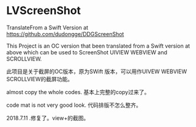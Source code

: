 # LVScreenShot
TranslateFrom a Swift Version at  https://github.com/dudongge/DDGScreenShot


This Project is an OC version that been translated from a Swift version at above which can be used to ScreenShot UIVIEW WEBVIEW and SCROLLVIEW.

此项目是关于截屏的OC版本，原为SWift 版本，可以用作UIVEW WEBVIEW SCROLLVIEW的截屏功能。

almost copy the whole codes.
基本上完整的copy过来了。

code mat is not very good look.
代码排版不怎么整齐。

2018.7.11 .修复了。view+的截图。
